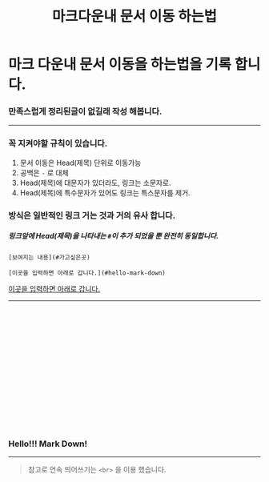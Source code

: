 ﻿---
title: 마크다운내 문서 이동 하는법
categories:
- Github

tags:
- Mark down
- Github Page

photos: https://encrypted-tbn0.gstatic.com/images?q=tbn%3AANd9GcRDt_wxTU_J1pF6npSHAnjn2FPU9l4C-iPt1JN2nZFdYTu17muv
---

<!-- 하고 싶은말 -->

# 마크 다운내 문서 이동을 하는법을 기록 합니다.
### 만족스럽게 정리된글이 없길래 작성 해봅니다.

---

### 꼭 지켜야할 규칙이 있습니다.
1. 문서 이동은 Head(제목) 단위로 이동가능
2. 공백은 `-` 로 대체
3. Head(제목)에 대문자가 있더라도, 링크는 소문자로.
4. Head(제목)에 특수문자가 있어도 링크는 특스문자를 제거.


### 방식은 일반적인 링크 거는 것과 거의 유사 합니다.
##### 링크앞에 Head(제목)을 나타내는 `#`이 추가 되었을 뿐 완전히 동일합니다.

`
[보여지는 내용](#가고싶은곳)
`

`
[이곳을 입력하면 아래로 갑니다.](#hello-mark-down)
`

[이곳을 입력하면 아래로 갑니다.](#hello-mark-down)

---
<br><br><br><br><br><br><br><br><br><br><br><br><br><br>

### Hello!!! Mark Down!
---

>참고로 연속 띄어쓰기는 `<br>` 을 이용 했습니다.